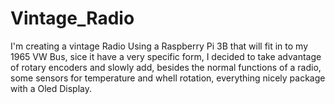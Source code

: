 # Vintage_Radio
I'm creating a vintage Radio Using a Raspberry Pi 3B that will fit in to my 1965 VW Bus, sice it have a very specific form, I decided to take advantage of rotary encoders and slowly add, besides the normal functions of a radio, some sensors for temperature and whell rotation, everything nicely package with a Oled Display.
